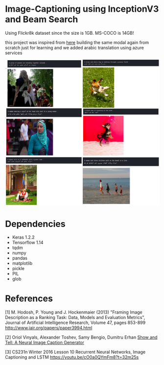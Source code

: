 # Image-Captioning using InceptionV3 and Beam Search

Using Flickr8k dataset since the size is 1GB. MS-COCO is 14GB!


this project was inspired from  [here](https://github.com/yashk2810/Image-Captioning)
building the same modal again from scratch just for learning and we added arabic translation using azure services

![alt text](images/final.png)


# Dependencies

* Keras 1.2.2
* Tensorflow 1.14
* tqdm
* numpy
* pandas
* matplotlib
* pickle
* PIL
* glob

# References

[1] M. Hodosh, P. Young and J. Hockenmaier (2013) "Framing Image Description as a Ranking Task: Data, Models and Evaluation Metrics", Journal of Artificial Intelligence Research, Volume 47, pages 853-899 <a href="http://www.jair.org/papers/paper3994.html">http://www.jair.org/papers/paper3994.html</a> 

[2] Oriol Vinyals, Alexander Toshev, Samy Bengio, Dumitru Erhan <a href="https://arxiv.org/abs/1411.4555">Show and Tell: A Neural Image Caption Generator</a>

[3] CS231n Winter 2016 Lesson 10 Recurrent Neural Networks, Image Captioning and LSTM <a href="https://youtu.be/cO0a0QYmFm8?t=32m25s">https://youtu.be/cO0a0QYmFm8?t=32m25s</a> 
